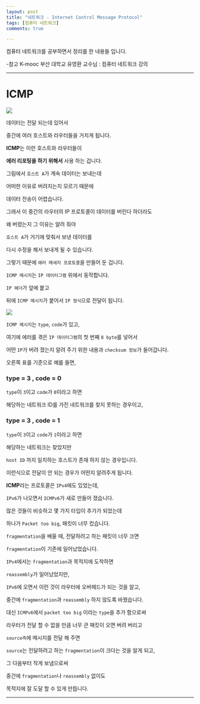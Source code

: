 ```yaml
---
layout: post
title: "네트워크 - Internet Control Message Protocol"
tags: [컴퓨터 네트워크]
comments: true

---
```


컴퓨터 네트워크를 공부하면서 정리를 한 내용들 입니다.

-참고 K-mooc 부산 대학교 유영환 교수님 : 컴퓨터 네트워크 강의

---

# ICMP

<img src="https://raw.githubusercontent.com/junghyun100/junghyun100.github.io/master/images/2021%EB%85%84/0110/ICMP(Internet%20Control%20Message%20Protocol).PNG">

데이터는 전달 되는데 있어서 

중간에 여러 호스트와 라우터들을 거치게 됩니다.

<strong>ICMP</strong>는 이런 호스트와 라우터들이 

<strong>에러 리포팅을 하기 위해서</strong> 사용 하는 겁니다.

그림에서 `호스트 A`가 계속 데이터는 보내는데 

어떠한 이유로 버려지는지 모르기 때문에 

데이터 전송이 어렵습니다.

그래서 이 중간의 라우터의 IP 프로토콜이 데이터를 버린다 하더라도

왜 버렸는지 그 이유는 알려 줘야 

`호스트 A`가 거기에 맞춰서 보낸 데이터를 

다시 수정을 해서 보내게 될 수 있습니다.

그렇기 때문에 `에러 메세지 프로토콜`을 만들어 둔 겁니다.

`ICMP 메시지`는 `IP 데이터그램` 위에서 동작합니다.

`IP 헤더`가 앞에 붙고 

뒤에 `ICMP 메시지`가 붙어서 `IP 형식`으로 전달이 됩니다.

<img src="https://raw.githubusercontent.com/junghyun100/junghyun100.github.io/master/images/2021%EB%85%84/0110/ICMP(Internet%20Control%20Message%20Protocol)2.PNG">

`ICMP 메시지`는 `type`, `code`가 있고,

여기에 에러를 겪은 `IP 데이터그램`의 첫 번째 `8 byte`를 넣어서 

어떤 `IP`가 버려 졌는지 알려 주기 위한 내용과 `checksum 정보`가 들어갑니다.

오른쪽 표를 기준으로 예를 들면,

### type = 3 , code = 0

`type`이 `3`이고 `code`가 `0`이라고 하면 

해당하는 네트워크 ID를 가진 네트워크를 찾지 못하는 경우이고,

### type = 3 , code = 1

`type`이 `3`이고 `code`가 `1`이라고 하면 

해당하는 네트워크는 찾았지만 

`host ID` 까지 일치하는 호스트가 존재 하지 않는 경우입니다.

이런식으로 전달이 안 되는 경우가 어떤지 알려주게 됩니다.

<strong>ICMP</strong>라는 프로토콜은 `IPv4`에도 있었는데, 

`IPv6`가 나오면서 `ICMPv6`가 새로 만들어 졌습니다.

많은 것들이 비슷하고 몇 가지 타입이 추가가 되었는데 

하나가 `Packet too big`, 패킷이 너무 컸습니다.

`fragmentation`을 배울 때, 전달하려고 하는 패킷이 너무 크면

`fragmentation`이 기존에 일어났었습니다.

`IPv4`에서는 `fragmentation`과 목적지에 도착하면 

`reassembly`가 일어났었지만,

`IPv6`에 오면서 이런 것이 라우터에 오버헤드가 되는 것을 알고,

중간에 `fragmentation`과 `reassembly` 하지 않도록 바꿨습니다.

대신 `ICMPv6`에서 `packet too big` 이라는 `type`을 추가 함으로써

라우터가 전달 할 수 없을 만큼 너무 큰 패킷이 오면 버려 버리고

`source측`에 메시지를 전달 해 주면 

`source`는 전달하려고 하는 `fragmentation`이 크다는 것을 알게 되고,

그 다음부터 작게 보냄으로써 

중간에 `fragmentation`나 `reassembly` 없이도 

목적지에 잘 도달 할 수 있게 만듭니다.

---
